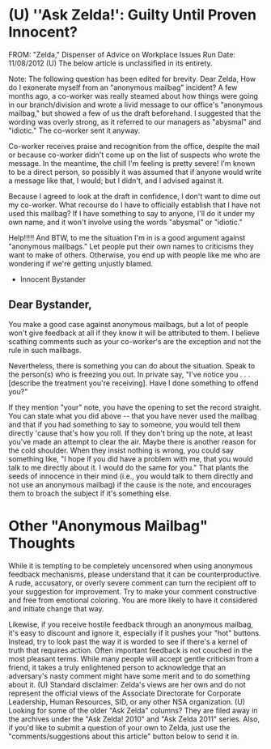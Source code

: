 # (U) ''Ask Zelda!': Guilty Until Proven Innocent? 

FROM: "Zelda," Dispenser of Advice on Workplace Issues
Run Date: 11/08/2012
(U) The below article is unclassified in its entirety.

Note: The following question has been edited for brevity.
Dear Zelda,
How do I exonerate myself from an "anonymous mailbag" incident?
A few months ago, a co-worker was really steamed about how things were going in our branch/division and wrote a livid message to our office's "anonymous mailbag," but showed a few of us the draft beforehand. I suggested that the wording was overly strong, as it referred to our managers as "abysmal" and "idiotic." The co-worker sent it anyway.

Co-worker receives praise and recognition from the office, despite the mail or because co-worker didn't come up on the list of suspects who wrote the message. In the meantime, the chill I'm feeling is pretty severe! I'm known to be a direct person, so possibly it was assumed that if anyone would write a message like that, I would; but I didn't, and I advised against it.

Because I agreed to look at the draft in confidence, I don't want to dime out my co-worker. What recourse do I have to officially establish that I have not used this mailbag? If I have something to say to anyone, I'll do it under my own name, and it won't involve using the words "abysmal" or "idiotic."

Help!!!!!
And BTW, to me the situation I'm in is a good argument against "anonymous mailbags." Let people put their own names to criticisms they want to make of others. Otherwise, you end up with people like me who are wondering if we're getting unjustly blamed.

- Innocent Bystander


## Dear Bystander,

You make a good case against anonymous mailbags, but a lot of people won't give feedback at all if they know it will be attributed to them. I believe scathing comments such as your co-worker's are the exception and not the rule in such mailbags.

Nevertheless, there is something you can do about the situation. Speak to the person(s) who is freezing you out. In private say, "I've notice you . . . [describe the treatment you're receiving]. Have I done something to offend you?"

If they mention "your" note, you have the opening to set the record straight. You can state what you did above -- that you have never used the mailbag and that if you had something to say to someone, you
would tell them directly 'cause that's how you roll.
If they don't bring up the note, at least you've made an attempt to clear the air. Maybe there is another reason for the cold shoulder. When they insist nothing is wrong, you could say something like, "I hope if you did have a problem with me, that you would talk to me directly about it. I would do the same for you." That plants the seeds of innocence in their mind (i.e., you would talk to them directly and not use an anonymous mailbag) if the cause is the note, and encourages them to broach the subject if it's something else.

# Other "Anonymous Mailbag" Thoughts 

While it is tempting to be completely uncensored when using anonymous feedback mechanisms, please understand that it can be counterproductive. A rude, accusatory, or overly severe comment can turn the recipient off to your suggestion for improvement. Try to make your comment constructive and free from emotional coloring. You are more likely to have it considered and initiate change that way.

Likewise, if you receive hostile feedback through an anonymous mailbag, it's easy to discount and ignore it, especially if it pushes your "hot" buttons. Instead, try to look past the way it is worded to see if there's a kernel of truth that requires action. Often important feedback is not couched in the most pleasant terms. While many people will accept gentle criticism from a friend, it takes a truly enlightened person to acknowledge that an adversary's nasty comment might have some merit and to do something about it.
(U) Standard disclaimer: Zelda's views are her own and do not represent the official views of the Associate Directorate for Corporate Leadership, Human Resources, SID, or any other NSA organization.
(U) Looking for some of the older "Ask Zelda" columns? They are filed away in the archives under the "Ask Zelda! 2010" and "Ask Zelda 2011" series. Also, if you'd like to submit a question of your own to Zelda, just use the "comments/suggestions about this article" button below to send it in.
